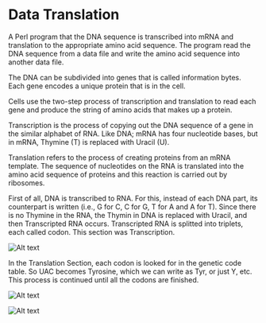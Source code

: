 # Data Translation
A Perl program that the DNA sequence is transcribed into mRNA and translation to the appropriate amino acid sequence.
The program read the DNA sequence from a data file and write the amino acid sequence into another data file.

The DNA can be subdivided into genes that is called information bytes. Each gene encodes a unique protein that is in the cell. 

Cells use the two-step process of transcription and translation to read each gene and produce the string of amino acids that makes up a protein.

Transcription is the process of copying out the DNA sequence of a gene in the similar alphabet of RNA. Like DNA; mRNA has four nucleotide bases, but in mRNA, Thymine (T) is replaced with Uracil (U).

Translation refers to the process of creating proteins from an mRNA template. The sequence of nucleotides on the RNA is translated into the amino acid sequence of proteins and this reaction is carried out by ribosomes.

First of all, DNA is transcribed to RNA. For this, instead of each DNA part, its counterpart is written (i.e., G for C, C for G, T for A and A for T). Since there is no Thymine in the RNA, the Thymin in DNA is replaced with Uracil, and then Transcripted RNA occurs. Transcripted RNA is splitted into triplets, each called codon. This section was Transcription.

![Alt text](https://user-images.githubusercontent.com/35924267/46584141-4fdb9400-ca68-11e8-90aa-52dbaa9fe065.png?raw=true "Transcription")

In the Translation Section, each codon is looked for in the genetic code table. So UAC becomes Tyrosine, which we can write as Tyr, or
just Y, etc. This process is continued until all the codons are finished.

![Alt text](https://user-images.githubusercontent.com/35924267/46584142-50742a80-ca68-11e8-8bd1-5139bd16a52d.png?raw=true "Translation")

![Alt text](https://user-images.githubusercontent.com/35924267/46584312-81edf580-ca6a-11e8-9ef7-a3c92ddcfc72.jpg?raw=true "Genetic Code Table")
